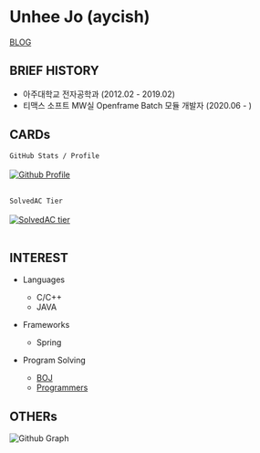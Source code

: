 <!---
aycish/aycish is a ✨ special ✨ repository because its `README.md` (this file) appears on your GitHub profile.
You can click the Preview link to take a look at your changes.
--->

# Unhee Jo (aycish)
[BLOG](https://velog.io/@aycish)

## BRIEF HISTORY
- 아주대학교 전자공학과 (2012.02 - 2019.02)
- 티맥스 소프트 MW실 Openframe Batch 모듈 개발자 (2020.06 - )

## CARDs
`GitHub Stats / Profile`<br/><br/>
[![Github Profile](https://github-readme-stats.vercel.app/api?username=aycish&count_private=true&hide=contribs,prs&show_icons=true&theme=vue-dark)](https://github.com/aycish)<br/><br/>

`SolvedAC Tier`<br/><br/>
[![SolvedAC tier](http://mazassumnida.wtf/api/v2/generate_badge?boj=jeans12321)](https://solved.ac/profile/jeans12321)<br/><br/>

## INTEREST
- Languages
  - C/C++
  - JAVA

- Frameworks
  - Spring
  
- Program Solving
  - [BOJ](https://www.acmicpc.net/user/jeans12321)
  - [Programmers](https://programmers.co.kr/job_profiles/edit)
  

## OTHERs
![Github Graph](https://activity-graph.herokuapp.com/graph?username=aycish&area=false&theme=xcode&hide_border=true)
